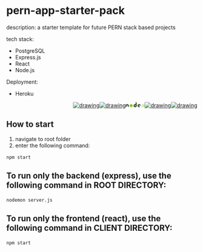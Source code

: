 
# pern-app-starter-pack
description: a starter template for future PERN stack based projects

tech stack:
- PostgreSQL
- Express.js
- React
- Node.js


Deployment:
- Heroku


<div style="display: flex;flex-flow: row-reverse wrap;">
<a href="https://marketplace.visualstudio.com/items?itemName=sohibe.java-generate-setters-getters">
<img src="https://raw.githubusercontent.com/coherencez/tech-logos/master/postgres.png" alt="drawing" width="50"/>
</a>


<a href="https://marketplace.visualstudio.com/items?itemName=sohibe.java-generate-setters-getters">
<img src="https://raw.githubusercontent.com/coherencez/tech-logos/master/react.png" alt="drawing" width="50"/>
</a>


<a href="https://marketplace.visualstudio.com/items?itemName=sohibe.java-generate-setters-getters">
<img src="https://raw.githubusercontent.com/gilbarbara/logos/f4c8e8b933aa80ce83b6d6d387e016bf4cb4e376/logos/nodejs.svg" alt="drawing" width="50"/>
</a>


<a href="https://marketplace.visualstudio.com/items?itemName=sohibe.java-generate-setters-getters">
<img src="https://raw.githubusercontent.com/coherencez/tech-logos/master/express.png" alt="drawing" width="50"/>
</a>

<a href="https://marketplace.visualstudio.com/items?itemName=sohibe.java-generate-setters-getters">
<img src="https://raw.githubusercontent.com/gilbarbara/logos/f4c8e8b933aa80ce83b6d6d387e016bf4cb4e376/logos/heroku.svg" alt="drawing" width="50"/>
</a>


</div>




## How to start
1. navigate to root folder
2. enter the following command:
```
npm start
```


## To run only the backend (express), use the following command in ROOT DIRECTORY:
```
nodemon server.js
```

## To run only the frontend (react), use the following command in CLIENT DIRECTORY:
```
npm start
```
